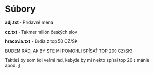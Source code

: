 # Súbory
**adj.txt** - Prídavné mená

**cz.txt** - Takmer milión českých slov

**hracovia.txt** - Ľudia z top 50 CZ/SK


BUDEM RÁD, AK BY STE MI POMOHLI SPÍSAŤ TOP 200 CZ/SK!

Taktiež by som bol veľmi rád, kebyže by mi niekto spísal top 20 z mánie apod. ;)
